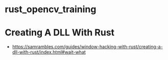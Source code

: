 # rust_opencv_training

#  Creating A DLL With Rust
- https://samrambles.com/guides/window-hacking-with-rust/creating-a-dll-with-rust/index.html#wait-what